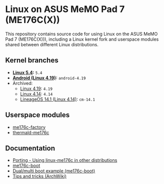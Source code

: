 <!-- SPDX-License-Identifier: CC-BY-SA-4.0 OR GFDL-1.3-or-later -->

# Linux on ASUS MeMO Pad 7 (ME176C(X))
This repository contains source code for using Linux on the ASUS MeMO Pad 7 (ME176C(X))),
including a Linux kernel fork and userspace modules shared between different Linux distributions.

## Kernel branches
- **[Linux 5.4](https://github.com/me176c-dev/linux-me176c/tree/5.4):** `5.4`
- **[Android (Linux 4.19)](https://github.com/me176c-dev/linux-me176c/tree/android-4.19):** `android-4.19`
- Archived:
  - [Linux 4.19](https://github.com/me176c-dev/linux-me176c/tree/4.19): `4.19`
  - [Linux 4.14](https://github.com/me176c-dev/linux-me176c/tree/4.14): `4.14`
  - [LineageOS 14.1 (Linux 4.14)](https://github.com/me176c-dev/linux-me176c/tree/cm-14.1): `cm-14.1`

## Userspace modules
- [me176c-factory](/factory)
- [thermald-me176c](/thermal)

## Documentation
- [Porting - Using linux-me176c in other distributions](/porting.md)
- [me176c-boot](https://github.com/me176c-dev/me176c-boot#readme)
- [Dual/multi boot example (me176c-boot)](https://github.com/me176c-dev/me176c-boot/tree/master/examples/multi-boot)
- [Tips and tricks (ArchWiki)](https://wiki.archlinux.org/index.php/ASUS_MeMO_Pad_7_(ME176C(X))#Tips_and_tricks)
